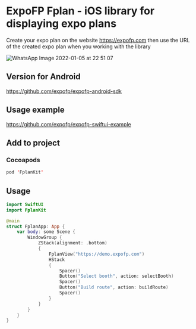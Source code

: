# ExpoFP Fplan - iOS library for displaying expo plans

Create your expo plan on the website https://expofp.com then use the URL of the created expo plan when you working with the library

![WhatsApp Image 2022-01-05 at 22 51 07](https://user-images.githubusercontent.com/60826376/148282339-c53466a3-4b65-42ba-ba12-54156f77497f.jpeg)

## Version for Android

https://github.com/expofp/expofp-android-sdk

## Usage example

https://github.com/expofp/expofp-swiftui-example

## Add to project

### Cocoapods

```swift
pod 'FplanKit'
```

## Usage

```swift
import SwiftUI
import FplanKit

@main
struct FplanApp: App {
    var body: some Scene {
        WindowGroup {
            ZStack(alignment: .bottom)
            {
                FplanView("https://demo.expofp.com")
                HStack
                {
                    Spacer()
                    Button("Select booth", action: selectBooth)
                    Spacer()
                    Button("Build route", action: buildRoute)
                    Spacer()
                }
            }
        }
    }
}
```

